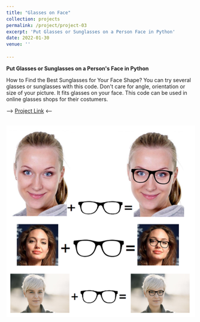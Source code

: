 ```yaml
---
title: "Glasses on Face"
collection: projects
permalink: /project/project-03
excerpt: 'Put Glasses or Sunglasses on a Person Face in Python'
date: 2022-01-30
venue: ''

---
```


**Put Glasses or Sunglasses on a Person's Face in Python**

How to Find the Best Sunglasses for Your Face Shape? You can try several glasses or sunglasses with this code. Don't care for angle, orientation or size of your picture. It fits glasses on your face. This code can be used in online glasses shops for their costumers.

--> [Project Link](https://github.com/MohammadAhmadig/Glasses-on-Face) <--


<br/><img src='/images/glasses-face.png'>
